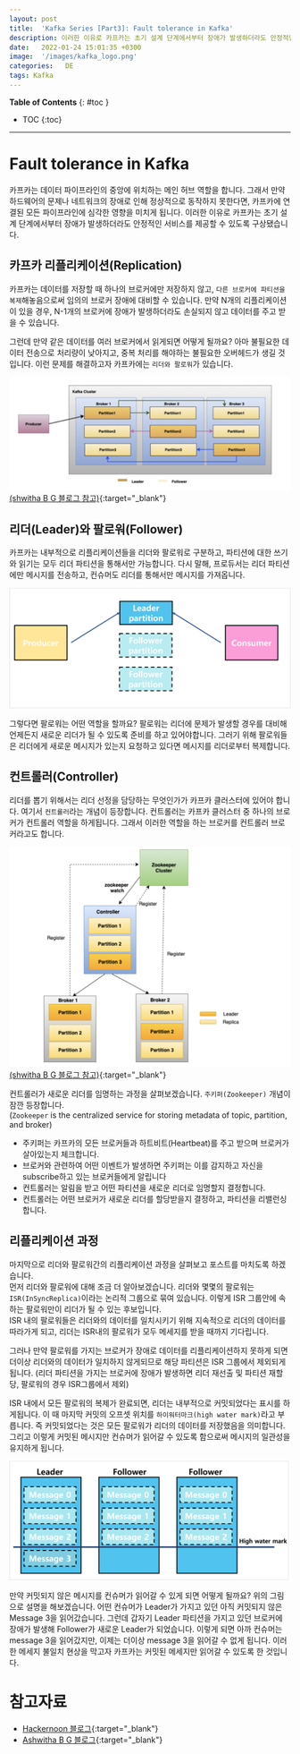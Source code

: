 ```yaml
---
layout: post
title:  'Kafka Series [Part3]: Fault tolerance in Kafka'
description: 이러한 이유로 카프카는 초기 설계 단계에서부터 장애가 발생하더라도 안정적인 서비스를 제공할 수 있도록 구상됐습니다.
date:   2022-01-24 15:01:35 +0300
image:  '/images/kafka_logo.png'
categories:   DE
tags: Kafka
---
```

**Table of Contents**
{: #toc }
*  TOC
{:toc}

---  

# Fault tolerance in Kafka
카프카는 데이터 파이프라인의 중앙에 위치하는 메인 허브 역할을 합니다. 그래서 만약 하드웨어의 문제나 네트워크의 장애로 인해 정상적으로 동작하지 못한다면, 카프카에 연결된 모든 파이프라인에 심각한 영향을 미치게 됩니다. 이러한 이유로 카프카는 초기 설계 단계에서부터 장애가 발생하더라도 안정적인 서비스를 제공할 수 있도록 구상됐습니다.  

## 카프카 리플리케이션(Replication)
카프카는 데이터를 저장할 때 하나의 브로커에만 저장하지 않고, `다른 브로커에 파티션을 복제`해놓음으로써 임의의 브로커 장애에 대비할 수 있습니다. 만약 N개의 리플리케이션이 있을 경우, N-1개의 브로커에 장애가 발생하더라도 손실되지 않고 데이터를 주고 받을 수 있습니다.  

그런데 만약 같은 데이터를 여러 브로커에서 읽게되면 어떻게 될까요? 아마 불필요한 데이터 전송으로 처리량이 낮아지고, 중복 처리를 해야하는 불필요한 오버헤드가 생길 것입니다. 이런 문제를 해결하고자 카프카에는 `리더와 팔로워`가 있습니다.  

![](/images/kafka_14.png)
[(shwitha B G 블로그 참고)](https://medium.com/@anchan.ashwithabg95/fault-tolerance-in-apache-kafka-d1f0444260cf){:target="_blank"}  

## 리더(Leader)와 팔로워(Follower)
카프카는 내부적으로 리플리케이션들을 리더와 팔로워로 구분하고, 파티션에 대한 쓰기와 읽기는 모두 리더 파티션을 통해서만 가능합니다. 다시 말해, 프로듀서는 리더 파티션에만 메시지를 전송하고, 컨슈머도 리더를 통해서만 메시지를 가져옵니다.

![](/images/kafka_15.png)

그렇다면 팔로워는 어떤 역할을 할까요? 팔로워는 리더에 문제가 발생할 경우를 대비해 언제든지 새로운 리더가 될 수 있도록 준비를 하고 있어야합니다. 그러기 위해 팔로워들은 리더에게 새로운 메시지가 있는지 요청하고 있다면 메시지를 리더로부터 복제합니다.  

## 컨트롤러(Controller)
리더를 뽑기 위해서는 리더 선정을 담당하는 무엇인가가 카프카 클러스터에 있어야 합니다. 여기서 `컨트롤러`라는 개념이 등장합니다. 컨트롤러는 카프카 클러스터 중 하나의 브로커가 컨트롤러 역할을 하게됩니다. 그래서 이러한 역할을 하는 브로커를 컨트롤러 브로커라고도 합니다.  

![](/images/kafka_16.png)  
[(shwitha B G 블로그 참고)](https://medium.com/@anchan.ashwithabg95/fault-tolerance-in-apache-kafka-d1f0444260cf){:target="_blank"}  

컨트롤러가 새로운 리더를 임명하는 과정을 살펴보겠습니다. `주키퍼(Zookeeper)` 개념이 잠깐 등장합니다.  
(`Zookeeper` is the centralized service for storing metadata of topic, partition, and broker)
- 주키퍼는 카프카의 모든 브로커들과 하트비트(Heartbeat)를 주고 받으며 브로커가 살아있는지 체크합니다.
- 브로커와 관련하여 어떤 이벤트가 발생하면 주키퍼는 이를 감지하고 자신을 subscribe하고 있는 브로커들에게 알립니다
- 컨트롤러는 알림을 받고 어떤 파티션을 새로운 리더로 임명할지 결정합니다.  
- 컨트롤러는 어떤 브로커가 새로운 리더를 할당받을지 결정하고, 파티션을 리밸런싱합니다.


## 리플리케이션 과정
마지막으로 리더와 팔로워간의 리플리케이션 과정을 살펴보고 포스트를 마치도록 하겠습니다.  
먼저 리더와 팔로워에 대해 조금 더 알아보겠습니다. 리더와 몇몇의 팔로워는 `ISR(InSyncReplica)`이라는 논리적 그룹으로 묶여 있습니다. 이렇게 ISR 그룹안에 속하는 팔로워만이 리더가 될 수 있는 후보입니다.  
ISR 내의 팔로워들은 리더와의 데이터를 일치시키기 위해 지속적으로 리더의 데이터를 따라가게 되고, 리더는 ISR내의 팔로워가 모두 메세지를 받을 때까지 기다립니다.  

그러나 만약 팔로워를 가지는 브로커가 장애로 데이터를 리플리케이션하지 못하게 되면 더이상 리더와의 데이터가 일치하지 않게되므로 해당 파티션은 ISR 그룹에서 제외되게 됩니다. (리더 파티션을 가지는 브로커에 장애가 발생하면 리더 재선출 및 파티션 재할당, 팔로워의 경우 ISR그룹에서 제외)

ISR 내에서 모든 팔로워의 복제가 완료되면, 리더는 내부적으로 커밋되었다는 표시를 하게됩니다. 이 때 마지막 커밋의 오프셋 위치를 `하이워터마크(high water mark)`라고 부릅니다. 즉 커밋되었다는 것은 모든 팔로워가 리더의 데이터를 저장했음을 의미합니다. 그리고 이렇게 커밋된 메시지만 컨슈머가 읽어갈 수 있도록 함으로써 메시지의 일관성을 유지하게 됩니다.  

![](/images/kafka_17.png)  

만약 커밋되지 않은 메시지를 컨슈머가 읽어갈 수 있게 되면 어떻게 될까요? 위의 그림으로 설명을 해보겠습니다. 어떤 컨슈머가 Leader가 가지고 있던 아직 커밋되지 않은 Message 3을 읽어갔습니다. 그런데 갑자기 Leader 파티션을 가지고 있던 브로커에 장애가 발생해 Follower가 새로운 Leader가 되었습니다. 이렇게 되면 아까 컨슈머는 message 3을 읽어갔지만, 이제는 더이상 message 3을 읽어갈 수 없게 됩니다. 이러한 메세지 불일치 현상을 막고자 카프카는 커밋된 메세지만 읽어갈 수 있도록 한 것입니다.  
# 참고자료
- [Hackernoon 블로그](https://hackernoon.com/apache-kafkas-distributed-system-firefighter-the-controller-broker-1afca1eae302){:target="_blank"}
- [Ashwitha B G 블로그](https://medium.com/@anchan.ashwithabg95/fault-tolerance-in-apache-kafka-d1f0444260cf){:target="_blank"}